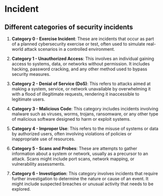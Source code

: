 # Incident

## Different categories of security incidents

1. **Category 0 - Exercise Incident**: These are incidents that occur as part of a planned cybersecurity exercise or test, often used to simulate real-world attack scenarios in a controlled environment.

2. **Category 1 - Unauthorized Access**: This involves an individual gaining access to systems, data, or networks without permission. It includes hacking, password cracking, and any other method used to bypass security measures.

3. **Category 2 - Denial of Service (DoS)**: This refers to attacks aimed at making a system, service, or network unavailable by overwhelming it with a flood of illegitimate requests, rendering it inaccessible to legitimate users.

4. **Category 3 - Malicious Code**: This category includes incidents involving malware such as viruses, worms, trojans, ransomware, or any other type of malicious software designed to harm or exploit systems.

5. **Category 4 - Improper Use**: This refers to the misuse of systems or data by authorized users, often involving violations of policies or inappropriate use of resources.

6. **Category 5 - Scans and Probes**: These are attempts to gather information about a system or network, usually as a precursor to an attack. Scans might include port scans, network mapping, or vulnerability assessments.

7. **Category 6 - Investigation**: This category involves incidents that require further investigation to determine the nature or cause of an event. It might include suspected breaches or unusual activity that needs to be explored.
